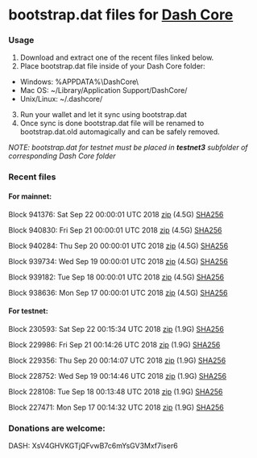 # bootstrap.dat files for [Dash Core](https://www.dash.org)

### Usage

1. Download and extract one of the recent files linked below.
2. Place bootstrap.dat file inside of your Dash Core folder:
 - Windows: %APPDATA%\DashCore\
 - Mac OS: ~/Library/Application Support/DashCore/
 - Unix/Linux: ~/.dashcore/
3. Run your wallet and let it sync using bootstrap.dat
4. Once sync is done bootstrap.dat file will be renamed to bootstrap.dat.old automagically and can be safely removed.

_NOTE: bootstrap.dat for testnet must be placed in **testnet3** subfolder of corresponding Dash Core folder_

### Recent files

#### For mainnet:

Block 941376: Sat Sep 22 00:00:01 UTC 2018 [zip](https://dash-bootstrap.ams3.digitaloceanspaces.com/mainnet/2018-09-22/bootstrap.dat.zip) (4.5G) [SHA256](https://dash-bootstrap.ams3.digitaloceanspaces.com/mainnet/2018-09-22/sha256.txt)

Block 940830: Fri Sep 21 00:00:01 UTC 2018 [zip](https://dash-bootstrap.ams3.digitaloceanspaces.com/mainnet/2018-09-21/bootstrap.dat.zip) (4.5G) [SHA256](https://dash-bootstrap.ams3.digitaloceanspaces.com/mainnet/2018-09-21/sha256.txt)

Block 940284: Thu Sep 20 00:00:01 UTC 2018 [zip](https://dash-bootstrap.ams3.digitaloceanspaces.com/mainnet/2018-09-20/bootstrap.dat.zip) (4.5G) [SHA256](https://dash-bootstrap.ams3.digitaloceanspaces.com/mainnet/2018-09-20/sha256.txt)

Block 939734: Wed Sep 19 00:00:01 UTC 2018 [zip](https://dash-bootstrap.ams3.digitaloceanspaces.com/mainnet/2018-09-19/bootstrap.dat.zip) (4.5G) [SHA256](https://dash-bootstrap.ams3.digitaloceanspaces.com/mainnet/2018-09-19/sha256.txt)

Block 939182: Tue Sep 18 00:00:01 UTC 2018 [zip](https://dash-bootstrap.ams3.digitaloceanspaces.com/mainnet/2018-09-18/bootstrap.dat.zip) (4.5G) [SHA256](https://dash-bootstrap.ams3.digitaloceanspaces.com/mainnet/2018-09-18/sha256.txt)

Block 938636: Mon Sep 17 00:00:01 UTC 2018 [zip](https://dash-bootstrap.ams3.digitaloceanspaces.com/mainnet/2018-09-17/bootstrap.dat.zip) (4.5G) [SHA256](https://dash-bootstrap.ams3.digitaloceanspaces.com/mainnet/2018-09-17/sha256.txt)


#### For testnet:

Block 230593: Sat Sep 22 00:15:34 UTC 2018 [zip](https://dash-bootstrap.ams3.digitaloceanspaces.com/testnet/2018-09-22/bootstrap.dat.zip) (1.9G) [SHA256](https://dash-bootstrap.ams3.digitaloceanspaces.com/testnet/2018-09-22/sha256.txt)

Block 229986: Fri Sep 21 00:14:26 UTC 2018 [zip](https://dash-bootstrap.ams3.digitaloceanspaces.com/testnet/2018-09-21/bootstrap.dat.zip) (1.9G) [SHA256](https://dash-bootstrap.ams3.digitaloceanspaces.com/testnet/2018-09-21/sha256.txt)

Block 229356: Thu Sep 20 00:14:07 UTC 2018 [zip](https://dash-bootstrap.ams3.digitaloceanspaces.com/testnet/2018-09-20/bootstrap.dat.zip) (1.9G) [SHA256](https://dash-bootstrap.ams3.digitaloceanspaces.com/testnet/2018-09-20/sha256.txt)

Block 228752: Wed Sep 19 00:14:46 UTC 2018 [zip](https://dash-bootstrap.ams3.digitaloceanspaces.com/testnet/2018-09-19/bootstrap.dat.zip) (1.9G) [SHA256](https://dash-bootstrap.ams3.digitaloceanspaces.com/testnet/2018-09-19/sha256.txt)

Block 228108: Tue Sep 18 00:13:48 UTC 2018 [zip](https://dash-bootstrap.ams3.digitaloceanspaces.com/testnet/2018-09-18/bootstrap.dat.zip) (1.9G) [SHA256](https://dash-bootstrap.ams3.digitaloceanspaces.com/testnet/2018-09-18/sha256.txt)

Block 227471: Mon Sep 17 00:14:32 UTC 2018 [zip](https://dash-bootstrap.ams3.digitaloceanspaces.com/testnet/2018-09-17/bootstrap.dat.zip) (1.9G) [SHA256](https://dash-bootstrap.ams3.digitaloceanspaces.com/testnet/2018-09-17/sha256.txt)


### Donations are welcome:

DASH: XsV4GHVKGTjQFvwB7c6mYsGV3Mxf7iser6
